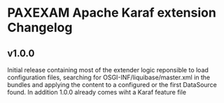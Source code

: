 # PAXEXAM Apache Karaf extension Changelog

## v1.0.0

Initial release containing most of the extender logic reponsible to load configuration files, searching for OSGI-INF/liquibase/master.xml in the bundles and applying the content to a configured or the first DataSource found. In addition 1.0.0 already comes wiht a Karaf feature file


